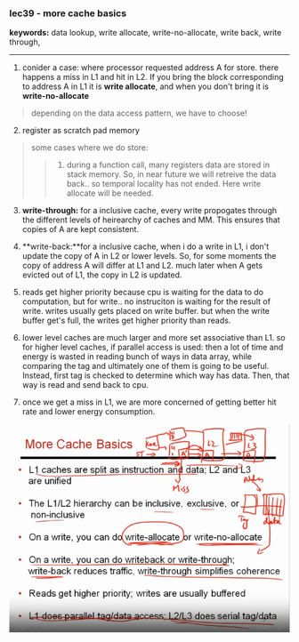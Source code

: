 ### lec39 - more cache basics

**keywords:** data lookup, write allocate, write-no-allocate, write back, write through, 

___
1.  conider a case: where processor requested address A for store. there happens a miss in L1 and hit in L2. If you bring the block corresponding to address A in L1 it is **write allocate**, and when you don't bring it is **write-no-allocate**
> depending on the data access pattern, we have to choose! 

2. register as scratch pad memory
> some cases where we do store: 
>>1. during a function call, many registers data are stored in stack memory. So, in near future we will retreive the data back.. so temporal locality has not ended. Here write allocate will be needed. 

3. **write-through:** for a inclusive cache, every write propogates through the different levels of heirearchy of caches and MM. This ensures that copies of A are kept consistent. 

4. **write-back:**for a inclusive cache, when i do a write in L1, i don't update the copy of A in L2 or lower levels. So, for some moments the copy of address A will differ at L1 and L2. much later when A gets evicted out of L1, the copy in L2 is updated. 

5. reads get higher priority because cpu is waiting for the data to do computation, but for write.. no instruciton is waiting for the result of write. writes usually gets placed on write buffer. but when the write buffer get's full, the writes get higher priority than reads. 

6. lower level caches are much larger and more set associative than L1.
so for higher level caches, if parallel access is used: then a lot of time and energy is wasted in reading bunch of ways in data array, while comparing the tag and ultimately one of them is going to be useful. Instead, first tag is checked to determine which way has data. Then, that way is read and send back to cpu. 

7. once we get a miss in L1, we are more concerned of getting better hit rate and lower energy consumption. 

![slide1](./images/Selection_010.jpg  "slide1")